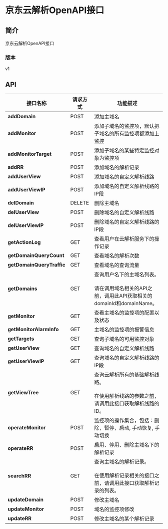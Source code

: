 # 京东云解析OpenAPI接口


## 简介
京东云解析OpenAPI接口


### 版本
v1


## API
|接口名称|请求方式|功能描述|
|---|---|---|
|**addDomain**|POST|添加主域名|
|**addMonitor**|POST|添加子域名的监控项，默认把子域名的所有监控项都添加上监控|
|**addMonitorTarget**|POST|添加子域名的某些特定监控对象为监控项|
|**addRR**|POST|添加域名的解析记录|
|**addUserView**|POST|添加域名的自定义解析线路|
|**addUserViewIP**|POST|添加域名的自定义解析线路的IP段|
|**delDomain**|DELETE|删除主域名|
|**delUserView**|POST|删除域名的自定义解析线路|
|**delUserViewIP**|POST|删除域名的自定义解析线路的IP段|
|**getActionLog**|GET|查看用户在云解析服务下的操作记录|
|**getDomainQueryCount**|GET|查看域名的解析次数|
|**getDomainQueryTraffic**|GET|查看域名的查询流量|
|**getDomains**|GET|查询用户名下的主域名列表。<br>    </br>请在调用域名相关的API之前，调用此API获取相关的domainId和domainName。</br>|
|**getMonitor**|GET|查看主域名的监控项的配置以及状态|
|**getMonitorAlarmInfo**|GET|主域名的监控项的报警信息|
|**getTargets**|GET|查询子域名的可用监控对象|
|**getUserView**|GET|查询域名的自定义解析线路|
|**getUserViewIP**|GET|查询域名的自定义解析线路的IP段|
|**getViewTree**|GET|查询云解析所有的基础解析线路。<br></br>在使用解析线路的参数之前，请调用此接口获取解析线路的ID。</br>|
|**operateMonitor**|POST|监控项的操作集合，包括：删除，暂停，启动, 手动恢复, 手动切换|
|**operateRR**|POST|启用、停用、删除主域名下的解析记录|
|**searchRR**|GET|查询主域名的解析记录。<br></br>在使用解析记录相关的接口之前，请调用此接口获取解析记录的列表。</br>|
|**updateDomain**|POST|修改主域名|
|**updateMonitor**|POST|域名的监控项修改|
|**updateRR**|POST|修改主域名的某个解析记录|
